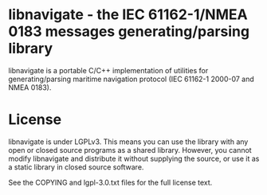 libnavigate - the IEC 61162-1/NMEA 0183 messages generating/parsing library
===========

libnavigate is a portable C/C++ implementation of utilities for generating/parsing
maritime navigation protocol (IEC 61162-1 2000-07 and NMEA 0183).

License
=======

libnavigate is under LGPLv3. This means you can use the library with any open or
closed source programs as a shared library. However, you cannot modify
libnavigate and distribute it without supplying the source, or
use it as a static library in closed source software.

See the COPYING and lgpl-3.0.txt files for the full license text.
